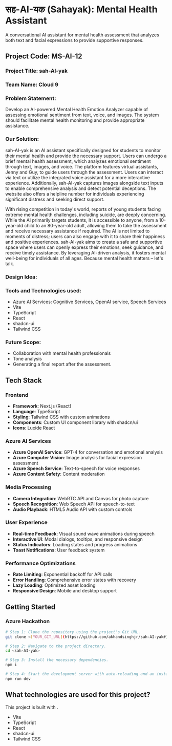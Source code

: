 # सह-AI-यक (Sahayak): Mental Health Assistant

A conversational AI assistant for mental health assessment that analyzes both text and facial expressions to provide supportive responses.

## Project Code: MS-AI-12

### Project Title: sah-AI-yak

### Team Name: Cloud 9

### Problem Statement:
Develop an AI-powered Mental Health Emotion Analyzer capable of assessing emotional sentiment from text, voice, and images. The system should facilitate mental health monitoring and provide appropriate assistance.

### Our Solution:
sah-AI-yak is an AI assistant specifically designed for students to monitor their mental health and provide the necessary support. Users can undergo a brief mental health assessment, which analyzes emotional sentiment through text, images, and voice. The platform features virtual assistants, Jenny and Guy, to guide users through the assessment. Users can interact via text or utilize the integrated voice assistant for a more interactive experience. Additionally, sah-AI-yak captures images alongside text inputs to enable comprehensive analysis and detect potential deceptions. The website also offers a helpline number for individuals experiencing significant distress and seeking direct support.

With rising competition in today's world, reports of young students facing extreme mental health challenges, including suicide, are deeply concerning. While the AI primarily targets students, it is accessible to anyone, from a 10-year-old child to an 80-year-old adult, allowing them to take the assessment and receive necessary assistance if required. The AI is not limited to moments of distress; users can also engage with it to share their happiness and positive experiences. sah-AI-yak aims to create a safe and supportive space where users can openly express their emotions, seek guidance, and receive timely assistance. By leveraging AI-driven analysis, it fosters mental well-being for individuals of all ages. Because mental health matters – let's talk.

### Design Idea:

### Tools and Technologies used:  
- Azure AI Services: Cognitive Services, OpenAI service, Speech Services
- Vite
- TypeScript
- React
- shadcn-ui
- Tailwind CSS

### Future Scope:  
- Collaboration with mental health professionals
- Tone analysis
- Generating a final report after the assessment.

## Tech Stack

### Frontend
- **Framework**: Next.js (React)
- **Language**: TypeScript
- **Styling**: Tailwind CSS with custom animations
- **Components**: Custom UI component library with shadcn/ui
- **Icons**: Lucide React

### Azure AI Services
- **Azure OpenAI Service**: GPT-4 for conversation and emotional analysis
- **Azure Computer Vision**: Image analysis for facial expression assessment
- **Azure Speech Service**: Text-to-speech for voice responses
- **Azure Content Safety**: Content moderation

### Media Processing
- **Camera Integration**: WebRTC API and Canvas for photo capture
- **Speech Recognition**: Web Speech API for speech-to-text
- **Audio Playback**: HTML5 Audio API with custom controls

### User Experience
- **Real-time Feedback**: Visual sound wave animations during speech
- **Interactive UI**: Modal dialogs, tooltips, and responsive design
- **Status Indicators**: Loading states and progress animations
- **Toast Notifications**: User feedback system

### Performance Optimizations
- **Rate Limiting**: Exponential backoff for API calls
- **Error Handling**: Comprehensive error states with recovery
- **Lazy Loading**: Optimized asset loading
- **Responsive Design**: Mobile and desktop support

## Getting Started

### Azure Hackathon

```sh
# Step 1: Clone the repository using the project's Git URL.
git clone <[YOUR_GIT_URL](https://github.com/akhandsinghjr/sah-AI-yak#)>

# Step 2: Navigate to the project directory.
cd <sah-AI-yak>

# Step 3: Install the necessary dependencies.
npm i

# Step 4: Start the development server with auto-reloading and an instant preview.
npm run dev
```

## What technologies are used for this project?

This project is built with .

- Vite
- TypeScript
- React
- shadcn-ui
- Tailwind CSS
